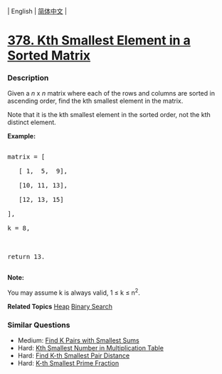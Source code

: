 | English | [简体中文](README.md) |

# [378. Kth Smallest Element in a Sorted Matrix](https://leetcode-cn.com/problems/kth-smallest-element-in-a-sorted-matrix)
 ### Description
<p>Given a <i>n</i> x <i>n</i> matrix where each of the rows and columns are sorted in ascending order, find the kth smallest element in the matrix.</p>

<p>
Note that it is the kth smallest element in the sorted order, not the kth distinct element.
</p>

<p><b>Example:</b>
<pre>
matrix = [
   [ 1,  5,  9],
   [10, 11, 13],
   [12, 13, 15]
],
k = 8,

return 13.
</pre>
</p>

<p><b>Note: </b><br>
You may assume k is always valid, 1 &le; k &le; n<sup>2</sup>.</p>
**Related Topics**  [Heap](https://leetcode-cn.com/tag/heap) [Binary Search](https://leetcode-cn.com/tag/binary-search) 

### Similar Questions
 - Medium:	[Find K Pairs with Smallest Sums](https://leetcode-cn.com/problems/find-k-pairs-with-smallest-sums) 
 - Hard:	[Kth Smallest Number in Multiplication Table](https://leetcode-cn.com/problems/kth-smallest-number-in-multiplication-table) 
 - Hard:	[Find K-th Smallest Pair Distance](https://leetcode-cn.com/problems/find-k-th-smallest-pair-distance) 
 - Hard:	[K-th Smallest Prime Fraction](https://leetcode-cn.com/problems/k-th-smallest-prime-fraction) 

